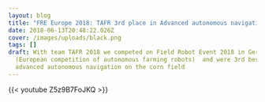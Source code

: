 ```yaml
---
layout: blog
title: "FRE Europe 2018: TAFR 3rd place in Advanced autonomous navigation"
date: 2018-06-13T20:48:22.026Z
cover: /images/uploads/black.png
tags: []
draft: With team TAFR 2018 we competed on Field Robot Event 2018 in Germany
  (European competition of autonomous farming robots)  and were 3rd best in
  advanced autonomous navigation on the corn field
---
```

{{< youtube Z5z9B7FoJKQ >}}

